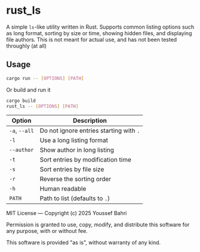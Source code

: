 # rust_ls

A simple `ls`-like utility written in Rust. Supports common listing options such as long format, sorting by size or time, showing hidden files, and displaying file authors. 
This is not meant for actual use, and has not been tested throughly (at all)


## Usage

```sh
cargo run -- [OPTIONS] [PATH]
```
Or build and run it 

```sh
cargo build
rust_ls -- [OPTIONS] [PATH]
```
| Option        | Description                             |
| ------------- | --------------------------------------- |
| `-a`, `--all` | Do not ignore entries starting with `.` |
| `-l`          | Use a long listing format               |
| `--author`    | Show author in long listing             |
| `-t`          | Sort entries by modification time       |
| `-s`          | Sort entries by file size               |
| `-r`          | Reverse the sorting order               |
| `-h`          | Human readable                          |
| `PATH`        | Path to list (defaults to `.`)          |


MIT License — Copyright (c) 2025 Youssef Bahri

Permission is granted to use, copy, modify, and distribute this software for any purpose, with or without fee.

This software is provided "as is", without warranty of any kind.

